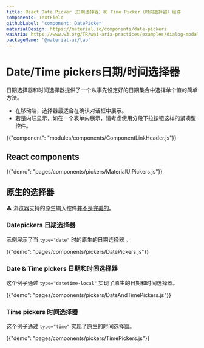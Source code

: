 ```yaml
---
title: React Date Picker（日期选择器）和 Time Picker（时间选择器）组件
components: TextField
githubLabel: 'component: DatePicker'
materialDesign: https://material.io/components/date-pickers
waiAria: https://www.w3.org/TR/wai-aria-practices/examples/dialog-modal/datepicker-dialog.html
packageName: '@material-ui/lab'
---
```


# Date/Time pickers日期/时间选择器

<p class="description">日期选择器和时间选择器提供了一个从事先设定好的日期集合中选择单个值的简单方法。</p>

- 在移动端，选择器最适合在确认对话框中展示。
- 若是内联显示，如在一个表单内展示，请考虑使用分段下拉按钮这样的紧凑型控件。

{{"component": "modules/components/ComponentLinkHeader.js"}}

## React components

{{"demo": "pages/components/pickers/MaterialUIPickers.js"}}

## 原生的选择器

⚠️ 浏览器支持的原生输入控件[并不是完美的](https://caniuse.com/#feat=input-datetime)。

### Datepickers 日期选择器

示例展示了当 `type="date"` 时的原生的日期选择器 。

{{"demo": "pages/components/pickers/DatePickers.js"}}

### Date & Time pickers 日期和时间选择器

这个例子通过 `type="datetime-local"` 实现了原生的日期和时间选择器。

{{"demo": "pages/components/pickers/DateAndTimePickers.js"}}

### Time pickers 时间选择器

这个例子通过 `type="time"` 实现了原生的时间选择器。

{{"demo": "pages/components/pickers/TimePickers.js"}}
